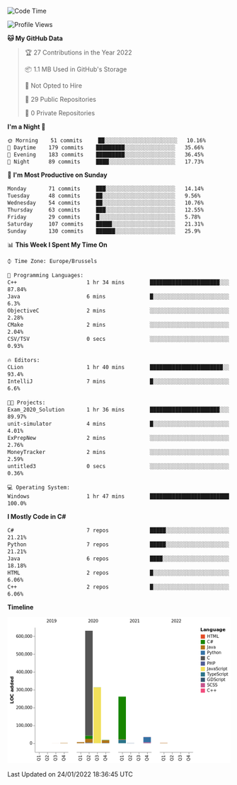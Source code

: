 <!--START_SECTION:waka-->
![Code Time](http://img.shields.io/badge/Code%20Time-129%20hrs%2050%20mins-blue)

![Profile Views](http://img.shields.io/badge/Profile%20Views-0-blue)

**🐱 My GitHub Data** 

> 🏆 27 Contributions in the Year 2022
 > 
> 📦 1.1 MB Used in GitHub's Storage 
 > 
> 🚫 Not Opted to Hire
 > 
> 📜 29 Public Repositories 
 > 
> 🔑 0 Private Repositories  
 > 
**I'm a Night 🦉** 

```text
🌞 Morning    51 commits     ██░░░░░░░░░░░░░░░░░░░░░░░   10.16% 
🌆 Daytime    179 commits    █████████░░░░░░░░░░░░░░░░   35.66% 
🌃 Evening    183 commits    █████████░░░░░░░░░░░░░░░░   36.45% 
🌙 Night      89 commits     ████░░░░░░░░░░░░░░░░░░░░░   17.73%

```
📅 **I'm Most Productive on Sunday** 

```text
Monday       71 commits     ███░░░░░░░░░░░░░░░░░░░░░░   14.14% 
Tuesday      48 commits     ██░░░░░░░░░░░░░░░░░░░░░░░   9.56% 
Wednesday    54 commits     ██░░░░░░░░░░░░░░░░░░░░░░░   10.76% 
Thursday     63 commits     ███░░░░░░░░░░░░░░░░░░░░░░   12.55% 
Friday       29 commits     █░░░░░░░░░░░░░░░░░░░░░░░░   5.78% 
Saturday     107 commits    █████░░░░░░░░░░░░░░░░░░░░   21.31% 
Sunday       130 commits    ██████░░░░░░░░░░░░░░░░░░░   25.9%

```


📊 **This Week I Spent My Time On** 

```text
⌚︎ Time Zone: Europe/Brussels

💬 Programming Languages: 
C++                      1 hr 34 mins        ██████████████████████░░░   87.84% 
Java                     6 mins              █░░░░░░░░░░░░░░░░░░░░░░░░   6.3% 
ObjectiveC               2 mins              ░░░░░░░░░░░░░░░░░░░░░░░░░   2.28% 
CMake                    2 mins              ░░░░░░░░░░░░░░░░░░░░░░░░░   2.04% 
CSV/TSV                  0 secs              ░░░░░░░░░░░░░░░░░░░░░░░░░   0.93%

🔥 Editors: 
CLion                    1 hr 40 mins        ███████████████████████░░   93.4% 
IntelliJ                 7 mins              █░░░░░░░░░░░░░░░░░░░░░░░░   6.6%

🐱‍💻 Projects: 
Exam_2020_Solution       1 hr 36 mins        ██████████████████████░░░   89.97% 
unit-simulator           4 mins              █░░░░░░░░░░░░░░░░░░░░░░░░   4.01% 
ExPrepNew                2 mins              ░░░░░░░░░░░░░░░░░░░░░░░░░   2.76% 
MoneyTracker             2 mins              ░░░░░░░░░░░░░░░░░░░░░░░░░   2.59% 
untitled3                0 secs              ░░░░░░░░░░░░░░░░░░░░░░░░░   0.36%

💻 Operating System: 
Windows                  1 hr 47 mins        █████████████████████████   100.0%

```

**I Mostly Code in C#** 

```text
C#                       7 repos             █████░░░░░░░░░░░░░░░░░░░░   21.21% 
Python                   7 repos             █████░░░░░░░░░░░░░░░░░░░░   21.21% 
Java                     6 repos             ████░░░░░░░░░░░░░░░░░░░░░   18.18% 
HTML                     2 repos             █░░░░░░░░░░░░░░░░░░░░░░░░   6.06% 
C++                      2 repos             █░░░░░░░░░░░░░░░░░░░░░░░░   6.06%

```


**Timeline**

![Chart not found](https://raw.githubusercontent.com/Arafa42/Arafa42/main/charts/bar_graph.png) 


 Last Updated on 24/01/2022 18:36:45 UTC
<!--END_SECTION:waka-->


<!-- 
[![Hits](https://hits.seeyoufarm.com/api/count/incr/badge.svg?url=https%3A%2F%2Fgithub.com%2FArafa42&count_bg=%23455AF3&title_bg=%23262D3B&icon=github.svg&icon_color=%23588EF7&title=visitors&edge_flat=false)](https://hits.seeyoufarm.com)
 -->

